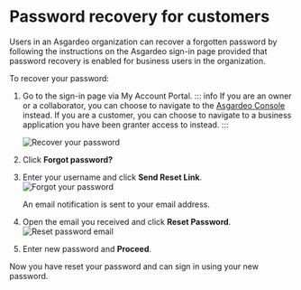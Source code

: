 # Password recovery for customers

Users in an Asgardeo organization can recover a forgotten password by following the instructions on the Asgardeo sign-in page provided that <a :href="$withBase('/guides/user-accounts/password-recovery/')">password recovery is enabled</a> for business users in the organization.

To recover your password:
1. Go to the sign-in page via <a :href="$withBase('/guides/your-asgardeo/my-account/#access-my-account-portal')">My Account Portal</a>. 
    ::: info
    If you are an owner or a collaborator, you can choose to navigate to the [Asgardeo Console](https://console.asgardeo.io/) instead. If you are a customer, you can choose to navigate to a business application you have been granter access to instead. 
    :::

   <img :src="$withBase('/assets/img/guides/organization/self-service/customer/recover-your-password.png')" alt="Recover your password">
2. Click **Forgot password?**
3. Enter your username and click **Send Reset Link**.
   <img :src="$withBase('/assets/img/guides/organization/self-service/customer/forgot-your-password.png')" alt="Forgot your password">

   An email notification is sent to your email address. 

4. Open the email you received and click **Reset Password**.
   <img :src="$withBase('/assets/img/guides/organization/self-service/customer/reset-password-email.png')" alt="Reset password email">
5. Enter new password and **Proceed**.

Now you have reset your password and can sign in using your new password.
